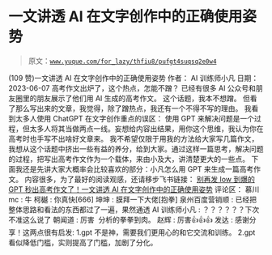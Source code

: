 # 一文讲透 AI 在文字创作中的正确使用姿势

> 原文：[`www.yuque.com/for_lazy/thfiu8/pufgt4suqsq2e0w4`](https://www.yuque.com/for_lazy/thfiu8/pufgt4suqsq2e0w4)

<ne-h2 id="fae5f1a8" data-lake-id="fae5f1a8"><ne-heading-ext><ne-heading-anchor></ne-heading-anchor><ne-heading-fold></ne-heading-fold></ne-heading-ext><ne-heading-content><ne-text id="u8c7806d7">(109 赞)一文讲透 AI 在文字创作中的正确使用姿势</ne-text></ne-heading-content></ne-h2> <ne-p id="ub6edf81a" data-lake-id="ub6edf81a"><ne-text id="u7fb90892">作者： AI 训练师小凡</ne-text></ne-p> <ne-p id="u54e9cb1c" data-lake-id="u54e9cb1c"><ne-text id="ucc0ba61c">日期：2023-06-07</ne-text></ne-p> <ne-p id="u0dc75c39" data-lake-id="u0dc75c39"><ne-text id="uc728cd80">高考作文出炉了，这个热点，怎能不蹭？</ne-text></ne-p> <ne-p id="uafd09426" data-lake-id="uafd09426"><ne-text id="u1cbc2fec">已经有很多 AI 公众号和朋友圈里的朋友展示了他们用 AI 生成的高考作文。</ne-text></ne-p> <ne-p id="ub5e2330d" data-lake-id="ub5e2330d"><ne-text id="ubc1df666">这个话题，我本不想蹭。</ne-text></ne-p> <ne-p id="ud37ec5e8" data-lake-id="ud37ec5e8"><ne-text id="u0a45223d" ne-bold="true" ne-underline="true">但看了那么写出来的文章，我觉得，除了蹭热点，我还有一个不得不写的理由。</ne-text></ne-p> <ne-p id="u58b98f54" data-lake-id="u58b98f54"><ne-text id="u087b56d1">我看到太多人使用 ChatGPT 在文字创作重点的误区：</ne-text></ne-p> <ne-p id="ufcf0f81d" data-lake-id="ufcf0f81d"><ne-text id="u2309392f" ne-bold="true">使用 GPT 来解决问题是一个过程，但太多人将其当做两点一线。妄想给内容出结果，用你这个思维，我认为你在高考时也手写不出啥好文章来。</ne-text></ne-p> <ne-p id="u378a47b2" data-lake-id="u378a47b2"><ne-text id="ub1e751c1">我不希望仅限于用我的方法给大家写几篇作文，</ne-text><ne-text id="u6d9560eb" ne-bold="true">我想从这个话题中挤出一些有益的养分，给到大家。</ne-text><ne-text id="uf5c60b0a">通过这样一篇思考，解决问题的过程，把写出高考作文作为一个载体，来由小及大，讲清楚更大的一些点。</ne-text></ne-p> <ne-p id="uec836128" data-lake-id="uec836128"><ne-text id="u80f1792f" ne-underline="true">下面我还是先讲大家大概率会比较喜欢的部分：小凡怎么用 GPT 来生成一篇高考作文。</ne-text></ne-p> <ne-p id="u4708c6e5" data-lake-id="u4708c6e5"><ne-text id="u70735789">内容很多，为了最好的阅读观感，还请移步飞书链接：</ne-text></ne-p> <ne-p id="u5a49fadf" data-lake-id="u5a49fadf">[<ne-text id="u78e7d822" ne-underline="true">别再发 low 到爆的 GPT 秒出高考作文了！一文讲透 AI 在文字创作中的正确使用姿势</ne-text>](https://fjt9w880tn.feishu.cn/docx/HEajdvRmbozwitxgBD3chKlDnbe)</ne-p> <ne-hole id="u9efd1145" data-lake-id="u9efd1145"><ne-card data-card-name="hr" data-card-type="block" id="xfYMQ" data-event-boundary="card"><ne-p id="u44fd747a" data-lake-id="u44fd747a"><ne-text id="u9bde5cab">评论区：</ne-text></ne-p> <ne-p id="u6bd88ca6" data-lake-id="u6bd88ca6"><ne-text id="u774cd93d">慕川 mc : 牛</ne-text> <ne-text id="u1726083f">柯樾 : 你真快[666]</ne-text> <ne-text id="u31f249ed">坤坤 : 膜拜一下大佬[抱拳]</ne-text> <ne-text id="u75ba93af">泉州百度营销顺 : 已经把整体思路和看法的东西都过了一遍，果然通透</ne-text> <ne-text id="u5268b086">AI 训练师小凡 : ？？？？？？下次不准这么说了</ne-text> <ne-text id="u63aed4b1">朝闻道 : 厉害  分析的拳拳到肉。</ne-text> <ne-text id="ua212225b">赵辉 : 厉害👍👍👍</ne-text> <ne-text id="u4bbac05a">发达 : 感谢分享！这两点很有启发:</ne-text> <ne-text id="u921eb0a0">1.gpt 不是神，需要我们更用心的和它交流和训练。</ne-text> <ne-text id="u61717e77">2.gpt 看似降低门槛，实则提高了门槛，加剧了分化。</ne-text></ne-p></ne-card></ne-hole>
